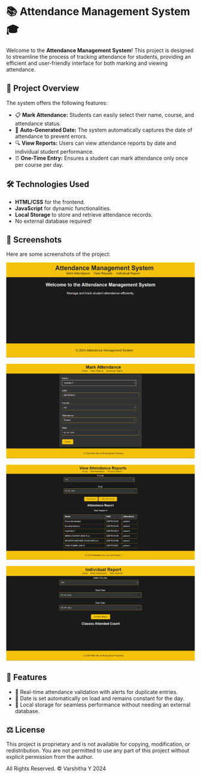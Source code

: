 # 📚 Attendance Management System 🎓

Welcome to the **Attendance Management System**! This project is designed to streamline the process of tracking attendance for students, providing an efficient and user-friendly interface for both marking and viewing attendance.

## 🚀 Project Overview

The system offers the following features:

- 📋 **Mark Attendance:** Students can easily select their name, course, and attendance status.
- 📅 **Auto-Generated Date:** The system automatically captures the date of attendance to prevent errors.
- 🔍 **View Reports:** Users can view attendance reports by date and individual student performance.
- ⏰ **One-Time Entry:** Ensures a student can mark attendance only once per course per day.

## 🛠️ Technologies Used

- **HTML/CSS** for the frontend.
- **JavaScript** for dynamic functionalities.
- **Local Storage** to store and retrieve attendance records.
- No external database required!

## 🎨 Screenshots

Here are some screenshots of the project:

![Home Page](Images/Home.png)

![Attendance Form](Images/Attendace.png)

![Attendance Report](Images/Report.png)

![Course Report](Images/Report_by_Course.png)




## 🌟 Features

- 🚦 Real-time attendance validation with alerts for duplicate entries.
- 📅 Date is set automatically on load and remains constant for the day.
- 💾 Local storage for seamless performance without needing an external database.

## ⚖️ License

This project is proprietary and is not available for copying, modification, or redistribution. You are not permitted to use any part of this project without explicit permission from the author.

All Rights Reserved. © Varshitha Y 2024



